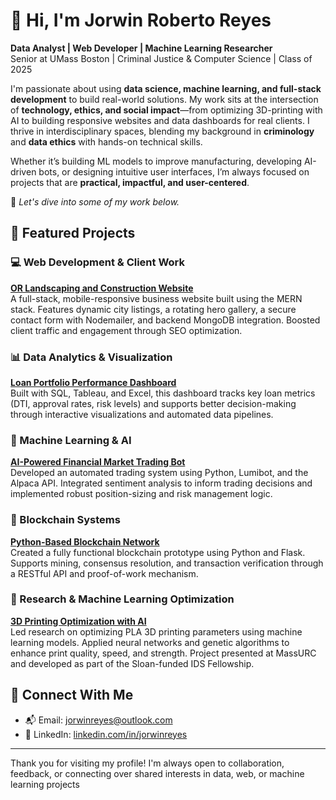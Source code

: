 # 👋 Hi, I'm Jorwin Roberto Reyes

**Data Analyst | Web Developer | Machine Learning Researcher**  
Senior at UMass Boston | Criminal Justice & Computer Science | Class of 2025

I'm passionate about using **data science, machine learning, and full-stack development** to build real-world solutions. My work sits at the intersection of **technology, ethics, and social impact**—from optimizing 3D-printing with AI to building responsive websites and data dashboards for real clients. I thrive in interdisciplinary spaces, blending my background in **criminology** and **data ethics** with hands-on technical skills.

Whether it’s building ML models to improve manufacturing, developing AI-driven bots, or designing intuitive user interfaces, I’m always focused on projects that are **practical, impactful, and user-centered**.

📌 *Let's dive into some of my work below.*
## 🚀 Featured Projects

### 💻 Web Development & Client Work
**[OR Landscaping and Construction Website](https://github.com/Jorwin-dev/o-r_llc)**  
A full-stack, mobile-responsive business website built using the MERN stack. Features dynamic city listings, a rotating hero gallery, a secure contact form with Nodemailer, and backend MongoDB integration. Boosted client traffic and engagement through SEO optimization.

### 📊 Data Analytics & Visualization
**[Loan Portfolio Performance Dashboard](https://github.com/Jorwin-dev/loan-portfolio-dashboard)**  
Built with SQL, Tableau, and Excel, this dashboard tracks key loan metrics (DTI, approval rates, risk levels) and supports better decision-making through interactive visualizations and automated data pipelines.

### 🤖 Machine Learning & AI
**[AI-Powered Financial Market Trading Bot](https://github.com/Jorwin-dev/ai-trade-bot)**  
Developed an automated trading system using Python, Lumibot, and the Alpaca API. Integrated sentiment analysis to inform trading decisions and implemented robust position-sizing and risk management logic.

### 🔗 Blockchain Systems
**[Python-Based Blockchain Network](https://github.com/Jorwin-dev/blockchain1)**  
Created a fully functional blockchain prototype using Python and Flask. Supports mining, consensus resolution, and transaction verification through a RESTful API and proof-of-work mechanism.

### 🧠 Research & Machine Learning Optimization
**[3D Printing Optimization with AI](https://github.com/Kesline/3d-printing)**  
Led research on optimizing PLA 3D printing parameters using machine learning models. Applied neural networks and genetic algorithms to enhance print quality, speed, and strength. Project presented at MassURC and developed as part of the Sloan-funded IDS Fellowship.

## 🤝 Connect With Me

- 📬 Email: [jorwinreyes@outlook.com](mailto:jorwinreyes@outlook.com)  
- 💼 LinkedIn: [linkedin.com/in/jorwinreyes](https://www.linkedin.com/in/jorwinreyes/)
- ---
Thank you for visiting my profile! I'm always open to collaboration, feedback, or connecting over shared interests in data, web, or machine learning projects
